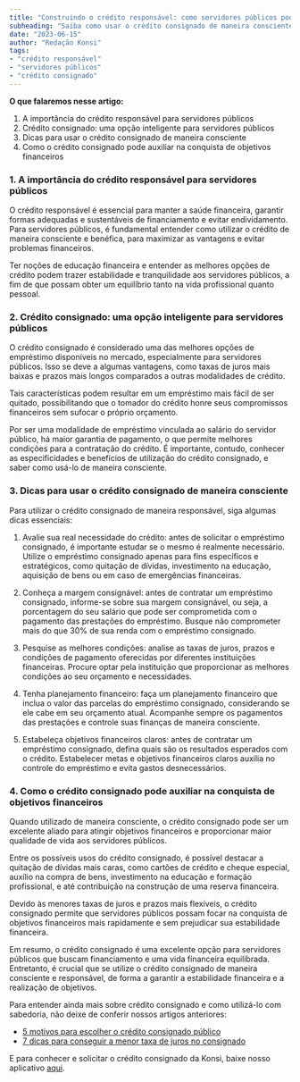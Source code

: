 ```yaml
---
title: "Construindo o crédito responsável: como servidores públicos podem usar o crédito consignado a seu favor"
subheading: "Saiba como usar o crédito consignado de maneira consciente e responsável, e como isso pode auxiliar na conquista de objetivos financeiros."
date: "2023-06-15"
author: "Redação Konsi"
tags:
- "crédito responsável"
- "servidores públicos"
- "crédito consignado"
---
```


**O que falaremos nesse artigo:**

1. A importância do crédito responsável para servidores públicos
2. Crédito consignado: uma opção inteligente para servidores públicos
3. Dicas para usar o crédito consignado de maneira consciente
4. Como o crédito consignado pode auxiliar na conquista de objetivos financeiros

### 1. A importância do crédito responsável para servidores públicos

O crédito responsável é essencial para manter a saúde financeira, garantir formas adequadas e sustentáveis de financiamento e evitar endividamento. Para servidores públicos, é fundamental entender como utilizar o crédito de maneira consciente e benéfica, para maximizar as vantagens e evitar problemas financeiros.

Ter noções de educação financeira e entender as melhores opções de crédito podem trazer estabilidade e tranquilidade aos servidores públicos, a fim de que possam obter um equilíbrio tanto na vida profissional quanto pessoal.

### 2. Crédito consignado: uma opção inteligente para servidores públicos

O crédito consignado é considerado uma das melhores opções de empréstimo disponíveis no mercado, especialmente para servidores públicos. Isso se deve a algumas vantagens, como taxas de juros mais baixas e prazos mais longos comparados a outras modalidades de crédito.

Tais características podem resultar em um empréstimo mais fácil de ser quitado, possibilitando que o tomador do crédito honre seus compromissos financeiros sem sufocar o próprio orçamento.

Por ser uma modalidade de empréstimo vinculada ao salário do servidor público, há maior garantia de pagamento, o que permite melhores condições para a contratação do crédito. É importante, contudo, conhecer as especificidades e benefícios de utilização do crédito consignado, e saber como usá-lo de maneira consciente.

### 3. Dicas para usar o crédito consignado de maneira consciente

Para utilizar o crédito consignado de maneira responsável, siga algumas dicas essenciais:

1. Avalie sua real necessidade do crédito: antes de solicitar o empréstimo consignado, é importante estudar se o mesmo é realmente necessário. Utilize o empréstimo consignado apenas para fins específicos e estratégicos, como quitação de dívidas, investimento na educação, aquisição de bens ou em caso de emergências financeiras.

2. Conheça a margem consignável: antes de contratar um empréstimo consignado, informe-se sobre sua margem consignável, ou seja, a porcentagem do seu salário que pode ser comprometida com o pagamento das prestações do empréstimo. Busque não comprometer mais do que 30% de sua renda com o empréstimo consignado.

3. Pesquise as melhores condições: analise as taxas de juros, prazos e condições de pagamento oferecidas por diferentes instituições financeiras. Procure optar pela instituição que proporcionar as melhores condições ao seu orçamento e necessidades.

4. Tenha planejamento financeiro: faça um planejamento financeiro que inclua o valor das parcelas do empréstimo consignado, considerando se ele cabe em seu orçamento atual. Acompanhe sempre os pagamentos das prestações e controle suas finanças de maneira consciente.

5. Estabeleça objetivos financeiros claros: antes de contratar um empréstimo consignado, defina quais são os resultados esperados com o crédito. Estabelecer metas e objetivos financeiros claros auxilia no controle do empréstimo e evita gastos desnecessários.

### 4. Como o crédito consignado pode auxiliar na conquista de objetivos financeiros

Quando utilizado de maneira consciente, o crédito consignado pode ser um excelente aliado para atingir objetivos financeiros e proporcionar maior qualidade de vida aos servidores públicos.

Entre os possíveis usos do crédito consignado, é possível destacar a quitação de dívidas mais caras, como cartões de crédito e cheque especial, auxílio na compra de bens, investimento na educação e formação profissional, e até contribuição na construção de uma reserva financeira.

Devido às menores taxas de juros e prazos mais flexíveis, o crédito consignado permite que servidores públicos possam focar na conquista de objetivos financeiros mais rapidamente e sem prejudicar sua estabilidade financeira.

Em resumo, o crédito consignado é uma excelente opção para servidores públicos que buscam financiamento e uma vida financeira equilibrada. Entretanto, é crucial que se utilize o crédito consignado de maneira consciente e responsável, de forma a garantir a estabilidade financeira e a realização de objetivos.

Para entender ainda mais sobre crédito consignado e como utilizá-lo com sabedoria, não deixe de conferir nossos artigos anteriores:

- [5 motivos para escolher o crédito consignado público](konsi.com.br/postagens/5-motivos-para-escolher-o-credito-consignado-publico.md)
- [7 dicas para conseguir a menor taxa de juros no consignado](konsi.com.br/postagens/7-dicas-para-conseguir-a-menor-taxa-de-juros-no-consignado.md)

E para conhecer e solicitar o crédito consignado da Konsi, baixe nosso aplicativo [aqui](https://konsi.com.br/aplicativo).
